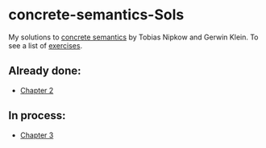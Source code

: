 # concrete-semantics-Sols
My solutions to [concrete
semantics](http://www.concrete-semantics.org) by Tobias Nipkow and
Gerwin Klein. To see a list of
[exercises](http://www.concrete-semantics.org/Exercises/exercises.pdf). 

## Already done:
+ [Chapter 2](https://github.com/EduPH/concrete-semantics-Sols/blob/master/Chapter2.thy)

## In process: 
+ [Chapter 3](https://github.com/EduPH/concrete-semantics-Sols/blob/master/Chapter3.thy) 
